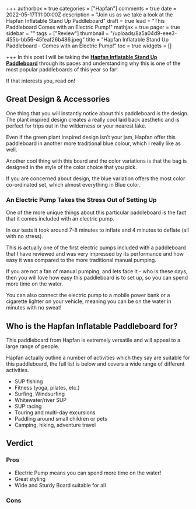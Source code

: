+++
authorbox = true
categories = ["Hapfan"]
comments = true
date = 2022-05-17T11:00:00Z
description = "Join us as we take a look at the Hapfan Inflatable Stand Up Paddleboard"
draft = true
lead = "This Paddleboard Comes with an Electric Pump!"
mathjax = true
pager = true
sidebar = ""
tags = ["Review"]
thumbnail = "/uploads/8a5a04d9-eee3-455b-bb56-45feaf26b486.jpeg"
title = "Hapfan Inflatable Stand Up Paddleboard - Comes with an Electric Pump!"
toc = true
widgets = []

+++
In this post I will be taking the [**Hapfan Inflatable Stand Up Paddleboard**](#) through its paces and understanding why this is one of the most popular paddleboards of this year so far!

If that interests you, read on!

## Great Design & Accessories

One thing that you will instantly notice about this paddleboard is the design. The plant inspired design creates a really cool laid back aesthetic and is perfect for trips out in the wilderness or your nearest lake.

Even if the green plant inspired design isn’t your jam, Hapfan offer this paddleboard in another more traditional blue colour, which I really like as well. 

Another cool thing with this board and the color variations is that the bag is designed in the style of the color choice that you pick. 

If you are concerned about design, the blue variation offers the most color co-ordinated set, which almost everything in Blue color.

### An Electric Pump Takes the Stress Out of Setting Up

One of the more unique things about this particular paddleboard is the fact that it comes included with an electric pump.  

In our tests it took around 7-8 minutes to inflate and 4 minutes to deflate (all with no stress).

This is actually one of the first electric pumps included with a paddleboard that I have reviewed and was very impressed by its performance and how easy it was compared to the more traditional manual pumping.

If you are not a fan of manual pumping, and lets face it - who is these days, then you will love how easy this paddleboard is to set up, so you can spend more time on the water.

You can also connect the electric pump to a mobile power bank or a cigarette lighter on your vehicle, meaning you can be on the water in minutes with no sweat!

## Who is the Hapfan Inflatable Paddleboard for?

This paddleboard from Hapfan is extremely versatile and will appeal to a large range of people.

Hapfan actually outline a number of activities which they say are suitable for this paddleboard, the full list is below and covers a wide range of different activities.

* SUP fishing 
* Fitness (yoga, pilates, etc.) 
* Surfing, Windsurfing 
* Whitewater/river SUP 
* SUP racing 
* Touring and multi-day excursions 
* Paddling around small children or pets
* Camping, hiking, adventure travel

## Verdict

### Pros

* Electric Pump means you can spend more time on the water!
* Great styling 
* Wide and Sturdy Board suitable for all

### Cons